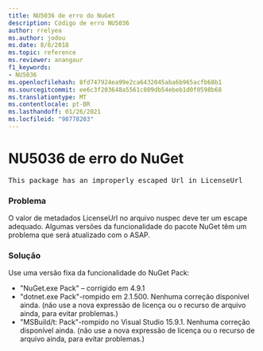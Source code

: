 ```yaml
---
title: NU5036 de erro do NuGet
description: Código de erro NU5036
author: rrelyea
ms.author: jodou
ms.date: 8/8/2018
ms.topic: reference
ms.reviewer: anangaur
f1_keywords:
- NU5036
ms.openlocfilehash: 8fd747924ea99e2ca6432045aba6b965acfb68b1
ms.sourcegitcommit: ee6c3f203648a5561c809db54ebeb1d0f0598b68
ms.translationtype: MT
ms.contentlocale: pt-BR
ms.lasthandoff: 01/26/2021
ms.locfileid: "98778203"
---
```

# <a name="nuget-error-nu5036"></a>NU5036 de erro do NuGet
<pre>This package has an improperly escaped Url in LicenseUrl</pre>

### <a name="issue"></a>Problema

O valor de metadados LicenseUrl no arquivo nuspec deve ter um escape adequado.
Algumas versões da funcionalidade do pacote NuGet têm um problema que será atualizado com o ASAP.

### <a name="solution"></a>Solução

Use uma versão fixa da funcionalidade do NuGet Pack:
* "NuGet.exe Pack" – corrigido em 4.9.1
* "dotnet.exe Pack"-rompido em 2.1.500. Nenhuma correção disponível ainda. (não use a nova expressão de licença ou o recurso de arquivo ainda, para evitar problemas.)
* "MSBuild/t: Pack"-rompido no Visual Studio 15.9.1. Nenhuma correção disponível ainda. (não use a nova expressão de licença ou o recurso de arquivo ainda, para evitar problemas.)

